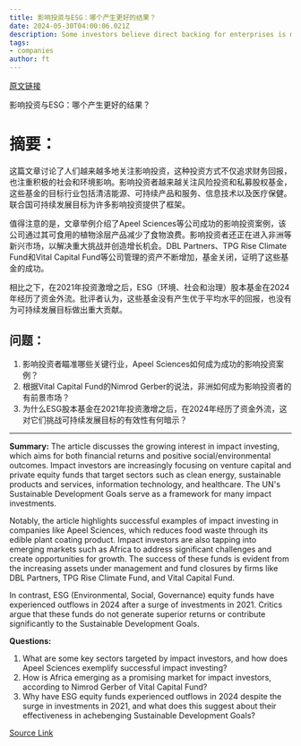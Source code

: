 ```yaml
---
title: 影响投资与ESG：哪个产生更好的结果？
date: 2024-05-30T04:00:06.021Z
description: Some investors believe direct backing for enterprises is more positive than using a risk-focused fund manager
tags: 
- companies
author: ft
---
```


[原文链接](https://ft.com/content/ab57ab8a-e1d6-4a71-baf8-431e0a25b682)

影响投资与ESG：哪个产生更好的结果？

# 摘要：
这篇文章讨论了人们越来越多地关注影响投资，这种投资方式不仅追求财务回报，也注重积极的社会和环境影响。影响投资者越来越关注风险投资和私募股权基金，这些基金的目标行业包括清洁能源、可持续产品和服务、信息技术以及医疗保健。联合国可持续发展目标为许多影响投资提供了框架。

值得注意的是，文章举例介绍了Apeel Sciences等公司成功的影响投资案例，该公司通过其可食用的植物涂层产品减少了食物浪费。影响投资者还正在进入非洲等新兴市场，以解决重大挑战并创造增长机会。DBL Partners、TPG Rise Climate Fund和Vital Capital Fund等公司管理的资产不断增加，基金关闭，证明了这些基金的成功。

相比之下，在2021年投资激增之后，ESG（环境、社会和治理）股本基金在2024年经历了资金外流。批评者认为，这些基金没有产生优于平均水平的回报，也没有为可持续发展目标做出重大贡献。

## 问题：

1. 影响投资者瞄准哪些关键行业，Apeel Sciences如何成为成功的影响投资案例？
2. 根据Vital Capital Fund的Nimrod Gerber的说法，非洲如何成为影响投资者的有前景市场？
3. 为什么ESG股本基金在2021年投资激增之后，在2024年经历了资金外流，这对它们挑战可持续发展目标的有效性有何暗示？

---

**Summary:**
The article discusses the growing interest in impact investing, which aims for both financial returns and positive social/environmental outcomes. Impact investors are increasingly focusing on venture capital and private equity funds that target sectors such as clean energy, sustainable products and services, information technology, and healthcare. The UN's Sustainable Development Goals serve as a framework for many impact investments.

Notably, the article highlights successful examples of impact investing in companies like Apeel Sciences, which reduces food waste through its edible plant coating product. Impact investors are also tapping into emerging markets such as Africa to address significant challenges and create opportunities for growth. The success of these funds is evident from the increasing assets under management and fund closures by firms like DBL Partners, TPG Rise Climate Fund, and Vital Capital Fund.

In contrast, ESG (Environmental, Social, Governance) equity funds have experienced outflows in 2024 after a surge of investments in 2021. Critics argue that these funds do not generate superior returns or contribute significantly to the Sustainable Development Goals.

**Questions:**

1. What are some key sectors targeted by impact investors, and how does Apeel Sciences exemplify successful impact investing?
2. How is Africa emerging as a promising market for impact investors, according to Nimrod Gerber of Vital Capital Fund?
3. Why have ESG equity funds experienced outflows in 2024 despite the surge in investments in 2021, and what does this suggest about their effectiveness in achebenging Sustainable Development Goals?

[Source Link](https://ft.com/content/ab57ab8a-e1d6-4a71-baf8-431e0a25b682)

